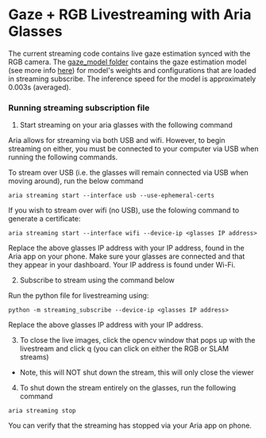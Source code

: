 # Gaze + RGB Livestreaming with Aria Glasses

The current streaming code contains live gaze estimation synced with the RGB camera. The [gaze_model folder](gaze_model) contains the gaze estimation model (see more info [here](https://facebookresearch.github.io/projectaria_tools/docs/data_formats/mps/mps_eye_gaze)) for model's weights and configurations that are loaded in streaming subscribe. The inference speed for the model is approximately 0.003s (averaged).

### Running streaming subscription file

1. Start streaming on your aria glasses with the following command

Aria allows for streaming via both USB and wifi. However, to begin streaming on either, you must be connected to your computer via USB when running the following commands.

To stream over USB (i.e. the glasses will remain connected via USB when moving around), run the below command
```
aria streaming start --interface usb --use-ephemeral-certs
```

If you wish to stream over wifi (no USB), use the folowing command to generate a certificate:
```
aria streaming start --interface wifi --device-ip <glasses IP address>
```
Replace the above glasses IP address with your IP address, found in the Aria app on your phone. Make sure your glasses are connected and that they appear in your dashboard. Your IP address is found under Wi-Fi.

2. Subscribe to stream using the command below

Run the python file for livestreaming using:
```
python -m streaming_subscribe --device-ip <glasses IP address>
```
Replace the above glasses IP address with your IP address.

3. To close the live images, click the opencv window that pops up with the livestream and click q (you can click on either the RGB or SLAM streams)
* Note, this will NOT shut down the stream, this will only close the viewer

4. To shut down the stream entirely on the glasses, run the following command
```
aria streaming stop
```
You can verify that the streaming has stopped via your Aria app on phone.

